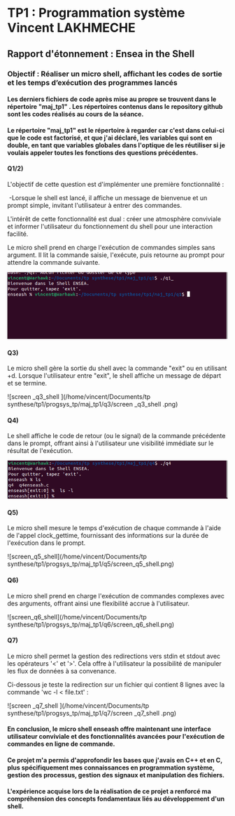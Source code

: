 # TP1 : Programmation système			Vincent LAKHMECHE	

## Rapport d'étonnement : Ensea in the Shell





### Objectif : Réaliser un micro shell, affichant les codes de sortie et les temps d’exécution des programmes lancés




#### Les derniers fichiers de code après mise au propre se trouvent dans le répertoire "maj_tp1" . Les répertoires  contenus dans le repository github sont les codes réalisés au cours de la séance. 

#### Le répertoire "maj_tp1" est le répertoire à regarder car c'est dans celui-ci que le code est factorisé, et que j'ai déclaré, les variables qui sont en double, en tant que  variables globales dans l'optique de les réutiliser si je voulais appeler toutes les fonctions des questions précédentes.



#### Q1/2)

L'objectif de cette question est d'implémenter une première fonctionnalité :

​	 -Lorsque le shell est lancé, il affiche un message de bienvenue et un prompt simple, invitant l'utilisateur à entrer des commandes. 



L'intérêt de cette fonctionnalité est dual : créer une atmosphère conviviale et informer l'utilisateur du fonctionnement du shell pour une interaction facilité.

Le micro shell prend en charge l'exécution de commandes simples sans argument. Il lit la commande saisie, l'exécute, puis retourne au prompt  pour attendre la commande suivante.

![screen _q7_shell ](maj_tp1/q1/screen_q7_shell.png)





#### Q3) 

Le micro shell gère la sortie du shell avec la commande "exit" ou en utilisant <ctrl>+d. Lorsque l'utilisateur entre "exit", le shell affiche un message de départ et se termine.

![screen _q3_shell ](/home/vincent/Documents/tp synthese/tp1/progsys_tp/maj_tp1/q3/screen _q3_shell .png)

#### Q4) 

Le shell affiche le code de retour (ou le signal) de la commande  précédente dans le prompt, offrant ainsi à l'utilisateur une visibilité  immédiate sur le résultat de l'exécution.



![screen_q4_shell](maj_tp1/q4/screen_q4_shell.png)



#### Q5)

Le micro shell mesure le temps d'exécution de chaque commande à l'aide  de l'appel clock_gettime, fournissant des informations sur la durée de  l'exécution dans le prompt.

![screen_q5_shell](/home/vincent/Documents/tp synthese/tp1/progsys_tp/maj_tp1/q5/screen_q5_shell.png)



#### Q6) 

Le micro shell prend en charge l'exécution de commandes complexes avec  des arguments, offrant ainsi une flexibilité accrue à l'utilisateur.

![screen_q6_shell](/home/vincent/Documents/tp synthese/tp1/progsys_tp/maj_tp1/q6/screen_q6_shell.png)



#### Q7) 

Le micro shell permet la gestion des redirections vers stdin et stdout  avec les opérateurs '<' et '>'. Cela offre à l'utilisateur la  possibilité de manipuler les flux de données à sa convenance.

Ci-dessous je teste la redirection sur un fichier qui contient 8 lignes avec la commande 'wc -l < file.txt' :

![screen _q7_shell ](/home/vincent/Documents/tp synthese/tp1/progsys_tp/maj_tp1/q7/screen _q7_shell .png)





#### En conclusion, le micro shell enseash offre maintenant une interface utilisateur conviviale et des fonctionnalités avancées pour l'exécution de commandes en ligne de commande. 

#### Ce projet m'a permis d'approfondir les bases que j'avais en C++ et en C, plus spécifiquement mes  connaissances en programmation système, gestion des processus, gestion  des signaux et manipulation des fichiers.

#### L'expérience acquise lors de  la réalisation de ce projet a renforcé ma compréhension des concepts  fondamentaux liés au développement d'un shell.











